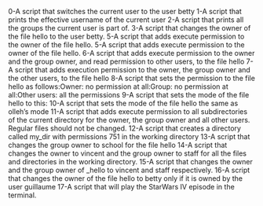 0-A script that switches the current user to the user betty
1-A script that prints the effective username of the current user
2-A script that prints all the groups the current user is part of.
3-A script that changes the owner of the file hello to the user betty.
5-A script that adds execute permission to the owner of the file hello.
5-A script that adds execute permission to the owner of the file hello.
6-A script that adds execute permission to the owner and the group owner, and read permission to other users, to the file hello
7-A script that adds execution permission to the owner, the group owner and the other users, to the file hello
8-A script that sets the permission to the file hello as follows:Owner: no permission at all:Group: no permission at all:Other users: all the permissions
9-A script that sets the mode of the file hello to this:
10-A script that sets the mode of the file hello the same as olleh’s mode
11-A script that adds execute permission to all subdirectories of the current directory for the owner, the group owner and all other users. Regular files should not be changed.
12-A script that creates a directory called my_dir with permissions 751 in the working directory
13-A script that changes the group owner to school for the file hello
14-A script that changes the owner to vincent and the group owner to staff for all the files and directories in the working directory.
15-A script that changes the owner and the group owner of _hello to vincent and staff respectively.
16-A script that changes the owner of the file hello to betty only if it is owned by the user guillaume
17-A script that will play the StarWars IV episode in the terminal.
